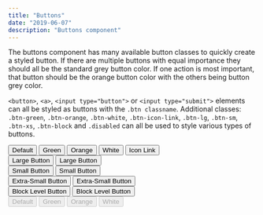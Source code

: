 ```yaml
---
title: "Buttons"
date: "2019-06-07"
description: "Buttons component"
---
```


The buttons component has many available button classes to quickly create a styled button. If there are multiple buttons with equal importance they should all be the standard grey button color. If one action is most important, that button should be the orange button color with the others being button grey color.

`<button>`, `<a>`, `<input type="button">` or `<input type="submit">` elements can all be styled as buttons with the `.btn classname`. Additional classes: `.btn-green`, `.btn-orange`, `.btn-white`, `.btn-icon-link`, `.btn-lg`, `.btn-sm`, `.btn-xs`, `.btn-block` and `.disabled` can all be used to style various types of buttons.

<div class="bc-example">
                  <div class="row">
                     <div class="col-xs-12 bottom15">
                        <button type="button" class="btn">Default</button>
                        <button type="button" class="btn btn-green">Green</button>
                        <button type="button" class="btn btn-orange">Orange</button>
                        <button type="button" class="btn btn-white">White</button>
                        <button type="button" class="btn btn-icon-link">
                        <span class="icon-home"> Icon Link
                        </span></button>
                     </div>
                     <!-- end col -->
                     <div class="col-xs-12 bottom15">
                        <button type="button" class="btn btn-lg">Large Button</button>
                        <button type="button" class="btn btn-orange btn-lg">Large Button</button>
                     </div>
                     <!-- end col -->
                     <div class="col-xs-12 bottom15">
                        <button type="button" class="btn btn-sm">Small Button</button>
                        <button type="button" class="btn btn-orange btn-sm">Small Button</button>
                     </div>
                     <!-- end col -->
                     <div class="col-xs-12 bottom15">
                        <button type="button" class="btn btn-xs">Extra-Small Button</button>
                        <button type="button" class="btn btn-orange btn-xs">Extra-Small Button</button>
                     </div>
                     <!-- end col -->
                     <div class="col-xs-12 bottom15">
                        <button type="button" class="btn btn-block">Block Level Button</button>
                        <button type="button" class="btn btn-orange btn-block">Block Level Button</button>
                     </div>
                     <!-- end col -->
                     <div class="col-xs-12">
                        <button type="button" class="btn" disabled="disabled">Default</button>
                        <button type="button" class="btn btn-green" disabled="disabled">Green</button>
                        <button type="button" class="btn btn-orange" disabled="disabled">Orange</button>
                        <button type="button" class="btn btn-white" disabled="disabled">White</button>
                     </div>
                     <!-- end col -->
                  </div>
                  <!-- end row -->
               </div>